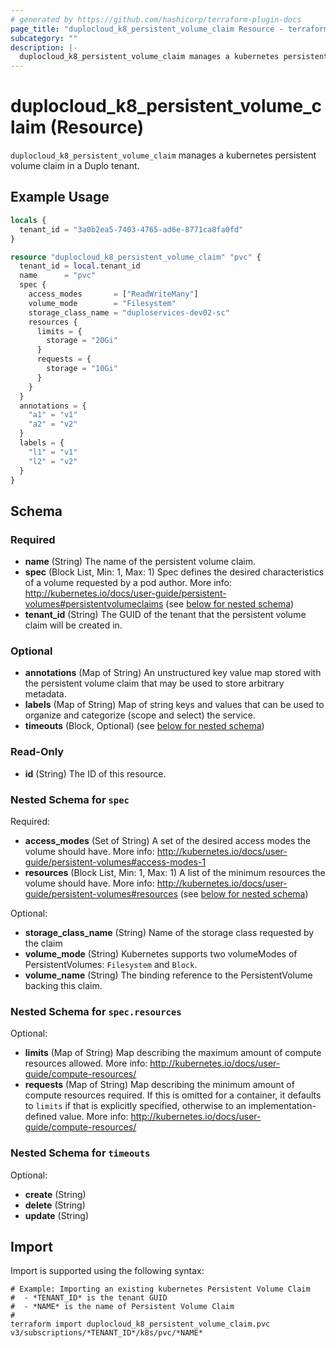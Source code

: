 ```yaml
---
# generated by https://github.com/hashicorp/terraform-plugin-docs
page_title: "duplocloud_k8_persistent_volume_claim Resource - terraform-provider-duplocloud"
subcategory: ""
description: |-
  duplocloud_k8_persistent_volume_claim manages a kubernetes persistent volume claim in a Duplo tenant.
---
```


# duplocloud_k8_persistent_volume_claim (Resource)

`duplocloud_k8_persistent_volume_claim` manages a kubernetes persistent volume claim in a Duplo tenant.

## Example Usage

```terraform
locals {
  tenant_id = "3a0b2ea5-7403-4765-ad6e-8771ca8fa0fd"
}

resource "duplocloud_k8_persistent_volume_claim" "pvc" {
  tenant_id = local.tenant_id
  name      = "pvc"
  spec {
    access_modes       = ["ReadWriteMany"]
    volume_mode        = "Filesystem"
    storage_class_name = "duploservices-dev02-sc"
    resources {
      limits = {
        storage = "20Gi"
      }
      requests = {
        storage = "10Gi"
      }
    }
  }
  annotations = {
    "a1" = "v1"
    "a2" = "v2"
  }
  labels = {
    "l1" = "v1"
    "l2" = "v2"
  }
}
```

<!-- schema generated by tfplugindocs -->
## Schema

### Required

- **name** (String) The name of the persistent volume claim.
- **spec** (Block List, Min: 1, Max: 1) Spec defines the desired characteristics of a volume requested by a pod author. More info: http://kubernetes.io/docs/user-guide/persistent-volumes#persistentvolumeclaims (see [below for nested schema](#nestedblock--spec))
- **tenant_id** (String) The GUID of the tenant that the persistent volume claim will be created in.

### Optional

- **annotations** (Map of String) An unstructured key value map stored with the persistent volume claim that may be used to store arbitrary metadata.
- **labels** (Map of String) Map of string keys and values that can be used to organize and categorize (scope and select) the service.
- **timeouts** (Block, Optional) (see [below for nested schema](#nestedblock--timeouts))

### Read-Only

- **id** (String) The ID of this resource.

<a id="nestedblock--spec"></a>
### Nested Schema for `spec`

Required:

- **access_modes** (Set of String) A set of the desired access modes the volume should have. More info: http://kubernetes.io/docs/user-guide/persistent-volumes#access-modes-1
- **resources** (Block List, Min: 1, Max: 1) A list of the minimum resources the volume should have. More info: http://kubernetes.io/docs/user-guide/persistent-volumes#resources (see [below for nested schema](#nestedblock--spec--resources))

Optional:

- **storage_class_name** (String) Name of the storage class requested by the claim
- **volume_mode** (String) Kubernetes supports two volumeModes of PersistentVolumes: `Filesystem` and `Block`.
- **volume_name** (String) The binding reference to the PersistentVolume backing this claim.

<a id="nestedblock--spec--resources"></a>
### Nested Schema for `spec.resources`

Optional:

- **limits** (Map of String) Map describing the maximum amount of compute resources allowed. More info: http://kubernetes.io/docs/user-guide/compute-resources/
- **requests** (Map of String) Map describing the minimum amount of compute resources required. If this is omitted for a container, it defaults to `limits` if that is explicitly specified, otherwise to an implementation-defined value. More info: http://kubernetes.io/docs/user-guide/compute-resources/



<a id="nestedblock--timeouts"></a>
### Nested Schema for `timeouts`

Optional:

- **create** (String)
- **delete** (String)
- **update** (String)

## Import

Import is supported using the following syntax:

```shell
# Example: Importing an existing kubernetes Persistent Volume Claim
#  - *TENANT_ID* is the tenant GUID
#  - *NAME* is the name of Persistent Volume Claim
#
terraform import duplocloud_k8_persistent_volume_claim.pvc v3/subscriptions/*TENANT_ID*/k8s/pvc/*NAME*
```
